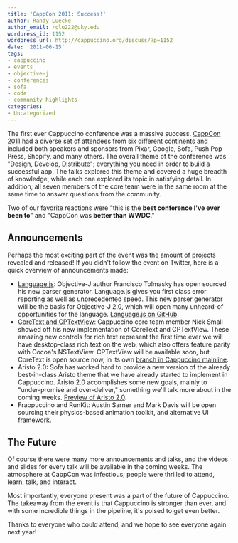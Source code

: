 ```yaml
---
title: 'CappCon 2011: Success!'
author: Randy Luecke
author_email: rclu222@uky.edu
wordpress_id: 1152
wordpress_url: http://cappuccino.org/discuss/?p=1152
date: '2011-06-15'
tags:
- cappuccino
- events
- objective-j
- conferences
- sofa
- code
- community highlights
categories:
- Uncategorized
---
```


The first ever Cappuccino conference was a massive success. [CappCon 2011](http://cappcon.org) had a diverse set of attendees from six different continents and included both speakers and sponsors from Pixar, Google, Sofa, Push Pop Press, Shopify, and many others. The overall theme of the conference was "Design, Develop, Distribute"; everything you need in order to build a successful app. The talks explored this theme and covered a huge breadth of knowledge, while each one explored its topic in satisfying detail. In addition, all seven members of the core team were in the same room at the same time to answer questions from the community.

Two of our favorite reactions were "this is the **best conference I've ever been to**" and "CappCon was **better than WWDC**."

## Announcements

Perhaps the most exciting part of the event was the amount of projects revealed and released! If you didn't follow the event on Twitter, here is a quick overview of announcements made:

* [Language.js](http://languagejs.com/): Objective-J author Francisco Tolmasky has open sourced his new parser generator. Language.js gives you first class error reporting as well as unprecedented speed. This new parser generator will be the basis for Objective-J 2.0, which will open many unheard-of opportunities for the language. [Language.js on GitHub](http://languagejs.com/).
* [CoreText and CPTextView](http://github.com/280north/cappuccino/tree/coretext): Cappuccino core team member Nick Small showed off his new implementation of CoreText and CPTextView. These amazing new controls for rich text represent the first time ever we will have desktop-class rich text on the web, which also offers feature parity with Cocoa's NSTextView. CPTextView will be available soon, but CoreText is open source now, in its own [branch in Cappuccino mainline](http://github.com/280north/cappuccino/tree/coretext).
* Aristo 2.0: Sofa has worked hard to provide a new version of the already best-in-class Aristo theme that we have already started to implement in Cappuccino. Aristo 2.0 accomplishes some new goals, mainly to "under-promise and over-deliver," something we'll talk more about in the coming weeks. [Preview of Aristo 2.0](http://www.cl.ly/7XnD).
* Frappuccino and RunKit: Austin Sarner and Mark Davis will be open sourcing their physics-based animation toolkit, and alternative UI framework.

## The Future

Of course there were many more announcements and talks, and the videos and slides for every talk will be available in the coming weeks. The atmosphere at CappCon was infectious; people were thrilled to attend, learn, talk, and interact.

Most importantly, everyone present was a part of the future of Cappuccino. The takeaway from the event is that Cappuccino is stronger than ever, and with some incredible things in the pipeline, it's poised to get even better.

Thanks to everyone who could attend, and we hope to see everyone again next year!

